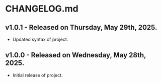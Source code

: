 # CHANGELOG.md

## v1.0.1 - Released on Thursday, May 29th, 2025.

-   Updated syntax of project.

## v1.0.0 - Released on Wednesday, May 28th, 2025.

-   Initial release of project.
